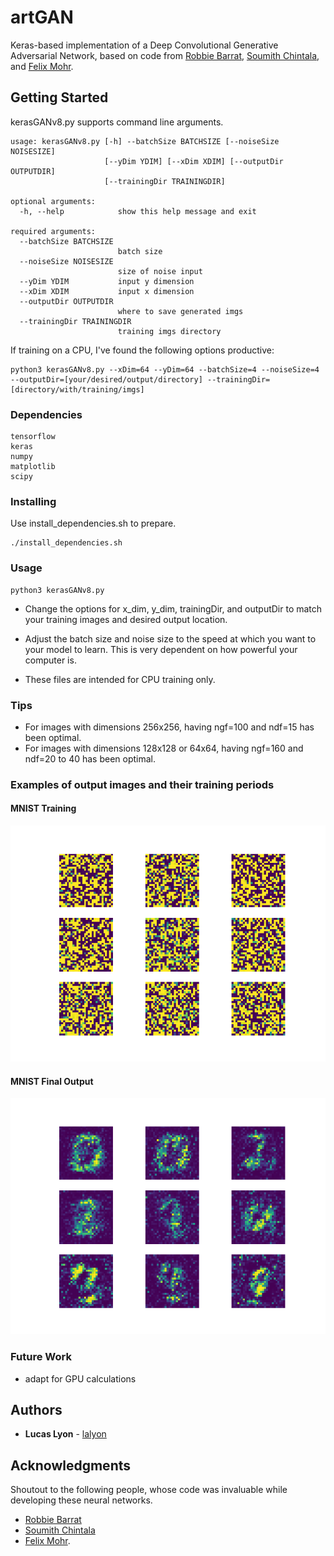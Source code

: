 # artGAN
Keras-based implementation of a Deep Convolutional Generative Adversarial Network, based on code from [Robbie Barrat](https://github.com/robbiebarrat/art-DCGAN), [Soumith Chintala](https://github.com/soumith/dcgan.torch), and [Felix Mohr](https://github.com/FelixMohr/Deep-learning-with-Python/blob/master/DCGAN-MNIST.ipynb). 

## Getting Started

kerasGANv8.py supports command line arguments.

```
usage: kerasGANv8.py [-h] --batchSize BATCHSIZE [--noiseSize NOISESIZE]
                     [--yDim YDIM] [--xDim XDIM] [--outputDir OUTPUTDIR]
                     [--trainingDir TRAININGDIR]

optional arguments:
  -h, --help            show this help message and exit

required arguments:
  --batchSize BATCHSIZE
                        batch size
  --noiseSize NOISESIZE
                        size of noise input
  --yDim YDIM           input y dimension
  --xDim XDIM           input x dimension
  --outputDir OUTPUTDIR
                        where to save generated imgs
  --trainingDir TRAININGDIR
                        training imgs directory
```
If training on a CPU, I've found the following options productive:
```
python3 kerasGANv8.py --xDim=64 --yDim=64 --batchSize=4 --noiseSize=4 --outputDir=[your/desired/output/directory] --trainingDir=[directory/with/training/imgs]
```


### Dependencies

```
tensorflow
keras
numpy
matplotlib
scipy
```

### Installing

Use install_dependencies.sh to prepare.

```
./install_dependencies.sh
```

### Usage

```
python3 kerasGANv8.py
```

* Change the options for x_dim, y_dim, trainingDir, and outputDir to match your training images and desired output location.

* Adjust the batch size and noise size to the speed at which you want to your model to learn. This is very dependent on how powerful your computer is. 

* These files are intended for CPU training only.

### Tips
* For images with dimensions 256x256, having ngf=100 and ndf=15 has been optimal.
* For images with dimensions 128x128 or 64x64, having ngf=160 and ndf=20 to 40 has been optimal.

### Examples of output images and their training periods
#### MNIST Training

![MNIST Digits Training](readmeImages/gifs/MNIST.gif)
#### MNIST Final Output
![MNIST Final Output](readmeImages/stills/MNISTEpoch2900.png)

### Future Work

* adapt for GPU calculations

## Authors

* **Lucas Lyon** - [lalyon](https://github.com/lalyon)


## Acknowledgments
Shoutout to the following people, whose code was invaluable while developing these neural networks.

* [Robbie Barrat](https://github.com/robbiebarrat/art-DCGAN)
* [Soumith Chintala](https://github.com/soumith/dcgan.torch)
* [Felix Mohr](https://github.com/FelixMohr/Deep-learning-with-Python/blob/master/DCGAN-MNIST.ipynb). 



